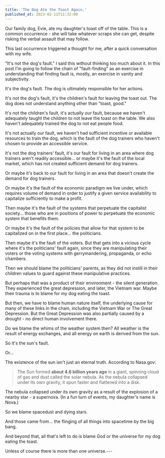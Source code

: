 ```yaml
---
title: 'The Dog Ate the Toast Again.'
published_at: 2023-02-11T11:32:00
---
```


Our family dog, Evie, ate my daughter's toast off of the table. This is a common occurrence - she will take whatever scraps she can get, despite risking the verbal assault that may follow.

This last occurrence triggered a thought for me, after a quick conversation with my wife.

"It's not the dog's fault." I said this without thinking too much about it. In this post I'm going to follow the chain of "fault-finding" as an exercise in understanding that finding fault is, mostly, an exercise in vanity and subjectivity.

It's the dog's fault. The dog is ultimately responsible for her actions.

It's not the dog's fault, it's the children's fault for leaving the toast out. The dog does not understand anything other than "toast, good."

It's not the children's fault, it's actually _our_ fault, because we haven't adequately taught the children to not leave the toast on the table. We also haven't adequately trained the dog to not eat people food.

It's not actually our fault, we haven't had sufficient incentive or available resources to train the dog, which is the fault of the dog trainers who haven't chosen to provide an accessible service.

It's not the dog trainers' fault, it's our fault for living in an area where dog trainers aren't readily accessible... or maybe it's the fault of the local market, which has not created sufficient demand for dog trainers.

Or maybe it's back to our fault for living in an area that doesn't create the demand for dog trainers.

Or maybe it's the fault of the economic paradigm we live under, which requires volume of demand in order to justify a given service availability to capitalize sufficiently to make a profit.

Then maybe it's the fault of the systems that perpetuate the capitalist society... those who are in positions of power to perpetuate the economic system that benefits them.

Or maybe it's the fault of the policies that allow for that system to be capitalized on in the first place... the politicians.

Then maybe it's the fault of the voters. But that gets into a vicious cycle where it's the politicians' fault again, since they are manipulating their voters or the voting systems with gerrymandering, propaganda, or echo chambers.

Then we should blame the politicians' parents, as they did not instill in their children values to guard against these manipulative practices.

But perhaps that was a product of their environment - the silent generation. They experienced the great depression, and later, the Vietnam war. Maybe their trauma is to blame for my dog eating the toast.

But then, we have to blame human nature itself, the underlying cause for many of these links in the chain, including the Vietnam War or The Great Depression. But the Great Depression was also partially caused by a drought - no direct human involvement there.

Do we blame the whims of the weather system then? All weather is the result of energy exchanges, and all energy on earth is derived from the sun.

So it's the sun's fault.

Or...

The existence of the sun isn't just an eternal truth. According to Nasa.gov:

> The Sun formed **about 4.6 billion years ago** in a giant, spinning cloud of gas and dust called the solar nebula. As the nebula collapsed under its own gravity, it spun faster and flattened into a disk.

The nebula collapsed under its own gravity as a result of the explosion of a nearby star - a supernova. (In a fun turn of events, my daughter's name is Nova.)

So we blame spacedust and dying stars.

And those came from... the flinging of all things into spacetime by the big bang.

And beyond that, all that's left to do is blame God or the universe for my dog eating the toast.

Unless of course there is more than one universe.---
